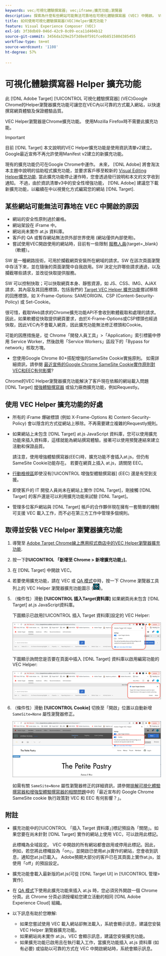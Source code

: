 ```yaml
---
keywords: vec;可視化體驗撰寫器; vec;iframe;擴充功能;瀏覽器
description: 探索為什麼有些網站可能無法可靠地在可視化體驗撰寫器 (VEC) 中開啟。 VEC Helper瀏覽器擴充功能可讓您在VEC內以可靠的方式載入網站。
title: 如何使用可視化體驗撰寫器(VEC)Helper擴充功能？
feature: Visual Experience Composer (VEC)
exl-id: 3f38db69-046d-42c9-8c09-eca11d404b12
source-git-commit: 3456da329e25f3d8e8f591fce0b851580d385455
workflow-type: tm+mt
source-wordcount: '1108'
ht-degree: 57%

---
```


# 可視化體驗撰寫器 Helper 擴充功能

此 [!DNL Adobe Target] [!UICONTROL 可視化體驗撰寫器] (VEC)Google Chrome的Helper瀏覽器擴充功能可讓您在VEC內以可靠的方式載入網站，以快速撰寫網頁體驗及保證體驗品質。

VEC Helper瀏覽器是Chrome擴充功能。 使用Mozilla Firefox時不需要此擴充功能。

>[!IMPORTANT]
>
>目前 [!DNL Target] 本文說明的VEC Helper擴充功能是使用資訊清單v2建立。 Google最近宣佈不再允許使用Manifest v2建立的新擴充功能。
>
>現有的擴充功能仍可在Google Chrome中運作。 未來， [!DNL Adobe] 將會淘汰本主題中說明的協助程式擴充功能，並要求客戶移至較新的 [Visual Editing Helper擴充功能](/help/main/c-experiences/c-visual-experience-composer/r-troubleshoot-composer/visual-editing-helper-extension.md). 當此擴充功能停止運作時，您會透過發行說明和本文的文字收到通知。 不過，由於資訊清單v3中的安全性增強功能， [!DNL Adobe] 建議您下載新擴充功能，以繼續在中以視覺化方式編寫您的網站 [!DNL Target].

## 某些網站可能無法可靠地在 VEC 中開啟的原因

* 網站的安全性原則過於嚴格。
* 網站架設在 iFrame 中。
* 網站尚未實作 at.js 資料庫。
* 客戶的 QA 或暫存網站無法供外部世界使用 (網站僅供內部使用)。
* 嘗試使用VEC開啟使用的網站時，目前有一些限制 [服務人員](https://developer.mozilla.org/en-US/docs/Web/API/Service_Worker_API){target=_blank} （軟體）。

SW 是一種網路技術，可用於攔截網頁安裝所在網域的請求。SW 在該次頁面瀏覽中存活下來，並在隨後的頁面瀏覽中自我啟用。SW 決定允許哪些請求通過，以及攔截哪些請求，並改從快取提供服務。

SW 可以控制快取；可以快取網頁本身、靜態資源，如 JS、CSS、IMG、AJAX 請求、其內容及其回應標頭，包括我們的 [Target VEC Helper 擴充功能](/help/main/c-experiences/c-visual-experience-composer/r-troubleshoot-composer/vec-helper-browser-extension.md)嘗試移除的回應標頭，如 X-Frame-Options: SAMEORIGIN、CSP (Content-Security-Policy) 或 Set-Cookie。

很可惜，截取Web請求的Chrome擴充功能API不會收到軟體截取和處理的請求。 因此，如果軟體從快取提供網頁要求，由於X-Frame-Options或CSP標頭也經過快取，因此VEC內不會載入網頁，因此擴充功能無法修正標頭和Cookie。

可能的因應措施是，從 Chrome「開發人員工具」>「Application」索引標籤中停用 Service Worker，然後啟用「Service Workers」區段下的「Bypass for network」核取方塊。

* 您使用Google Chrome 80+搭配增強的SameSite Cookie實施原則。 如需詳細資訊，請參閱 [最近宣佈的Google Chrome SameSite Cookie實作原則對VEC和EEC有何影響](/help/main/c-experiences/c-visual-experience-composer/r-troubleshoot-composer/issues-related-to-the-visual-experience-composer-vec-and-enhanced-experience-composer-eec.md#samesite)?

Chrome的VEC Helper瀏覽器擴充功能解決了客戶現在依賴的網站載入問題 [!DNL Target] [增強體驗撰寫器](/help/main/administrating-target/visual-experience-composer-set-up.md#eec) 或協力廠商擴充功能，例如Requestly。

## 使用 VEC Helper 擴充功能的好處

* 所有的 iFrame 爆破標頭 (例如 X-Frame-Options 和 Content-Security-Policy) 會以隱含的方式從網站上移除。不再需要建立複雜的Requestly規則。
* 如果網站上未包含 [!DNL Target] at.js JavaScript 資料庫，您可以使用擴充功能來插入資料庫，這樣就能為網站撰寫體驗。接著可以使用預覽連結來建立活動和保證品質。

   請注意，使用增強體驗撰寫器(EEC)時，擴充功能不會插入at.js，但仍有SameSite Cookie功能存在。 若要在網頁上插入 at.js，請關閉 EEC。

* [行動檢視區](/help/main/c-experiences/c-visual-experience-composer/mobile-viewports.md)即使沒有[!UICONTROL 增強型體驗撰寫器] (EEC) 還是有受到支援。
* 即使客戶的 IT 開發人員尚未在網站上實作 [!DNL Target]，剛接觸 [!DNL Target] 的客戶還是可以利用擴充功能來試驗 [!DNL Target]。
* 管理多位客戶網站與 [!DNL Target] 帳戶的合作夥伴現在擁有一套簡單的機制可支援 VEC 載入工作，而不必在第三方工作中管理多個規則。

## 取得並安裝 VEC Helper 瀏覽器擴充功能

1. 導覽至 [Adobe Target Chrome線上應用程式商店中的VEC Helper瀏覽器擴充功能](https://chrome.google.com/webstore/detail/adobe-target-vec-helper/ggjpideecfnbipkacplkhhaflkdjagak).
1. 按一下&#x200B;**[!UICONTROL 「新增至 Chrome > 新增擴充功能」]**。
1. 在 [!DNL Target] 中開啟 VEC。
1. 若要使用擴充功能，請在 VEC 或 [QA 模式](/help/main/c-activities/c-activity-qa/activity-qa.md)中時，按一下 Chrome 瀏覽器工具列上的 VEC Helper 瀏覽器擴充功能圖示 (![VEC Helper 圖示](/help/main/c-experiences/c-visual-experience-composer/r-troubleshoot-composer/assets/vec-help-extension.png))。
1. （條件性）滑動 **[!UICONTROL 插入Target資料庫]** 如果網頁尚未包含 [!DNL Target] at.js JavaScript資料庫。

   下圖顯示已啟用[!UICONTROL 插入 Target 資料庫]設定的 VEC Helper:

   ![VEC helper 1](/help/main/c-experiences/c-visual-experience-composer/r-troubleshoot-composer/assets/vec-help-extension-1.png)

   下圖顯示詢問您是否要在頁面中插入 [!DNL Target] 資料庫以啟用編寫功能的 VEC Helper:

   ![VEC helper 2](/help/main/c-experiences/c-visual-experience-composer/r-troubleshoot-composer/assets/vec-helper.png)

1. （條件性）滑動 **[!UICONTROL Cookie]** 切換至「開啟」位置以自動新增 `SameSite=None` 屬性瀏覽器修正。

   ![Cookie在VEC Helper擴充功能中切換](/help/main/c-experiences/c-visual-experience-composer/r-troubleshoot-composer/assets/cookies-vec-helper.png)

   如需有關 `SameSite=None` 屬性瀏覽器修正的詳細資訊，請參閱[排解可視化體驗撰寫器和增強型體驗撰寫器的相關問題](/help/main/c-experiences/c-visual-experience-composer/r-troubleshoot-composer/issues-related-to-the-visual-experience-composer-vec-and-enhanced-experience-composer-eec.md#samesite)中的「最近宣布的 Google Chrome SameSite cookie 執行政策對 VEC 和 EEC 有何影響？」。

## 附註

* 擴充功能中的[!UICONTROL 「插入 Target 資料庫」]標記預設為「關閉」。如果您要在尚未針對 [!DNL Target] 實作的網站上使用 VEC，可以啟用此標記。

   此標幟為全域設定。 VEC 中開啟的所有網站都會啟用或停用此標記。因此，例如，若您將此標幟設為「on」，並開啟已使用at.js實作的網站，您會收到訊息，通知您at.js已載入。 Adobe預期大部分的客戶已在其頁面上實作at.js，並使用「off」的預設設定。

* 擴充功能會載入最新版的at.js(可從 [!DNL Target UI] in [!UICONTROL 管理>實作].
* 在 [QA 模式](/help/main/c-activities/c-activity-qa/activity-qa.md)下使用此擴充功能來插入 at.js 時，您必須另外開啟一個 Chrome 分頁。此 Chrome 分頁必須授權給您建立活動的相同 [!DNL Adobe Experience Cloud] 組織。
* 以下訊息有助於您瞭解:

   * 如果您嘗試使用 VEC 載入網站卻無法載入，系統會顯示訊息，建議您安裝 VEC Helper 瀏覽器擴充功能。
   * 如果網站尚未實作 at.js，VEC 會顯示訊息，建議您安裝擴充功能。
   * 如果擴充功能已啟用且在執行載入工作，當擴充功能插入 at.js 資料庫 (如有必要) 或協助以可靠的方式在 VEC 中開啟網站時，系統會顯示訊息。
